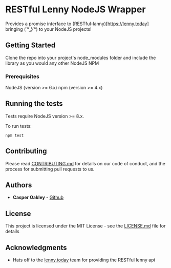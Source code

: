 # RESTful Lenny NodeJS Wrapper
Provides a promise interface to (RESTful-lanny)[https://lenny.today] bringing ( ͡° ͜ʖ ͡°) to your NodeJS projects!

## Getting Started

Clone the repo into your project's node_modules folder and include the library as you would any other NodeJS NPM

### Prerequisites

NodeJS (version >= 6.x)
npm    (version >= 4.x)

## Running the tests

Tests require NodeJS version >= 8.x.

To run tests:

`npm test`

## Contributing

Please read [CONTRIBUTING.md](CONTRIBUTING.md) for details on our code of conduct, and the process for submitting pull requests to us.

## Authors

* **Casper Oakley** - [Github](https://github.com/casper-oakley)

## License

This project is licensed under the MIT License - see the [LICENSE.md](LICENSE) file for details

## Acknowledgments

* Hats off to the [lenny.today](https://github.com/lennytoday) team for providing the RESTful lenny api

